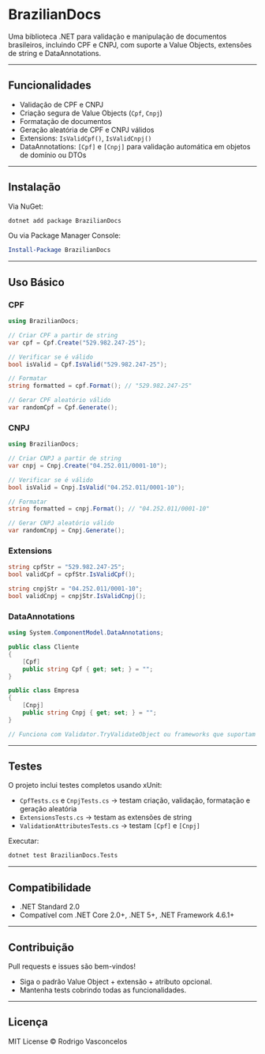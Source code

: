 # BrazilianDocs

Uma biblioteca .NET para validação e manipulação de documentos brasileiros, incluindo CPF e CNPJ, com suporte a Value Objects, extensões de string e DataAnnotations.

---

## Funcionalidades

- Validação de CPF e CNPJ
- Criação segura de Value Objects (`Cpf`, `Cnpj`)
- Formatação de documentos
- Geração aleatória de CPF e CNPJ válidos
- Extensions: `IsValidCpf()`, `IsValidCnpj()`
- DataAnnotations: `[Cpf]` e `[Cnpj]` para validação automática em objetos de domínio ou DTOs

---

## Instalação

Via NuGet:

```bash
dotnet add package BrazilianDocs
```

Ou via Package Manager Console:

```powershell
Install-Package BrazilianDocs
```

---

## Uso Básico

### CPF

```csharp
using BrazilianDocs;

// Criar CPF a partir de string
var cpf = Cpf.Create("529.982.247-25");

// Verificar se é válido
bool isValid = Cpf.IsValid("529.982.247-25");

// Formatar
string formatted = cpf.Format(); // "529.982.247-25"

// Gerar CPF aleatório válido
var randomCpf = Cpf.Generate();
```

### CNPJ

```csharp
using BrazilianDocs;

// Criar CNPJ a partir de string
var cnpj = Cnpj.Create("04.252.011/0001-10");

// Verificar se é válido
bool isValid = Cnpj.IsValid("04.252.011/0001-10");

// Formatar
string formatted = cnpj.Format(); // "04.252.011/0001-10"

// Gerar CNPJ aleatório válido
var randomCnpj = Cnpj.Generate();
```

### Extensions

```csharp
string cpfStr = "529.982.247-25";
bool validCpf = cpfStr.IsValidCpf();

string cnpjStr = "04.252.011/0001-10";
bool validCnpj = cnpjStr.IsValidCnpj();
```

### DataAnnotations

```csharp
using System.ComponentModel.DataAnnotations;

public class Cliente
{
    [Cpf]
    public string Cpf { get; set; } = "";
}

public class Empresa
{
    [Cnpj]
    public string Cnpj { get; set; } = "";
}

// Funciona com Validator.TryValidateObject ou frameworks que suportam DataAnnotations.
```

---

## Testes

O projeto inclui testes completos usando xUnit:

- `CpfTests.cs` e `CnpjTests.cs` → testam criação, validação, formatação e geração aleatória
- `ExtensionsTests.cs` → testam as extensões de string
- `ValidationAttributesTests.cs` → testam `[Cpf]` e `[Cnpj]`

Executar:

```bash
dotnet test BrazilianDocs.Tests
```

---

## Compatibilidade

- .NET Standard 2.0
- Compatível com .NET Core 2.0+, .NET 5+, .NET Framework 4.6.1+

---

## Contribuição

Pull requests e issues são bem-vindos!

- Siga o padrão Value Object + extensão + atributo opcional.
- Mantenha tests cobrindo todas as funcionalidades.

---

## Licença

MIT License © Rodrigo Vasconcelos
